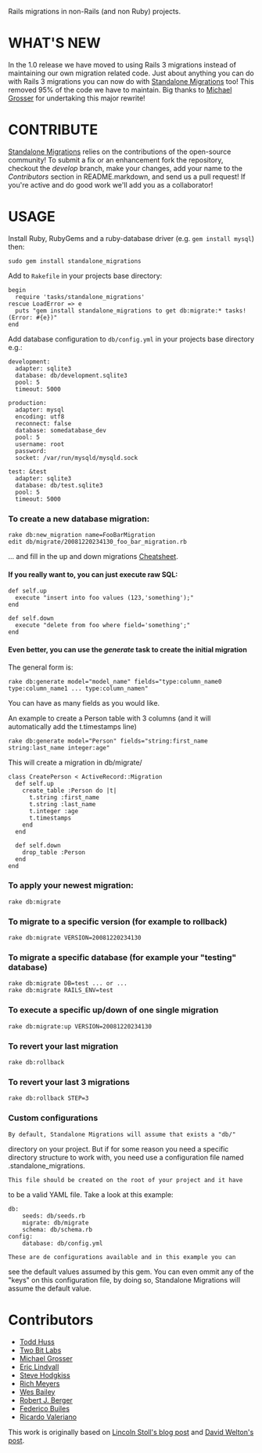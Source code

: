 Rails migrations in non-Rails (and non Ruby) projects.

WHAT'S NEW
==========
In the 1.0 release we have moved to using Rails 3 migrations instead of maintaining our own migration related code. Just about anything you can do with Rails 3 migrations you can now do with [Standalone Migrations](https://github.com/thuss/standalone-migrations) too! This removed 95% of the code we have to maintain. Big thanks to [Michael Grosser](http://pragmatig.wordpress.com) for undertaking this major rewrite!

CONTRIBUTE
==========
[Standalone Migrations](https://github.com/thuss/standalone-migrations) relies on the contributions of the open-source community! To submit a fix or an enhancement fork the repository, checkout the *develop* branch, make your changes, add your name to the *Contributors* section in README.markdown, and send us a pull request! If you're active and do good work we'll add you as a collaborator!

USAGE
=====
Install Ruby, RubyGems and a ruby-database driver (e.g. `gem install mysql`) then:

    sudo gem install standalone_migrations

Add to `Rakefile` in your projects base directory:

    begin
      require 'tasks/standalone_migrations'
    rescue LoadError => e
      puts "gem install standalone_migrations to get db:migrate:* tasks! (Error: #{e})"
    end

Add database configuration to `db/config.yml` in your projects base directory e.g.:

    development:
      adapter: sqlite3
      database: db/development.sqlite3
      pool: 5
      timeout: 5000

    production:
      adapter: mysql
      encoding: utf8
      reconnect: false
      database: somedatabase_dev
      pool: 5
      username: root
      password:
      socket: /var/run/mysqld/mysqld.sock

    test: &test
      adapter: sqlite3
      database: db/test.sqlite3
      pool: 5
      timeout: 5000

### To create a new database migration:

    rake db:new_migration name=FooBarMigration
    edit db/migrate/20081220234130_foo_bar_migration.rb

... and fill in the up and down migrations [Cheatsheet](http://dizzy.co.uk/ruby_on_rails/cheatsheets/rails-migrations).

#### If you really want to, you can just execute raw SQL:

    def self.up
      execute "insert into foo values (123,'something');"
    end

    def self.down
      execute "delete from foo where field='something';"
    end

#### Even better, you can use the _generate_ task to create the initial migration ####

The general form is:

    rake db:generate model="model_name" fields="type:column_name0 type:column_name1 ... type:column_namen"

You can have as many fields as you would like.

An example to create a Person table with 3 columns (and it will automatically add the t.timestamps line)

    rake db:generate model="Person" fields="string:first_name string:last_name integer:age"

This will create a migration in db/migrate/

    class CreatePerson < ActiveRecord::Migration
      def self.up
        create_table :Person do |t|
          t.string :first_name
          t.string :last_name
          t.integer :age
          t.timestamps
        end
      end

      def self.down
        drop_table :Person
      end
    end

### To apply your newest migration:

    rake db:migrate

### To migrate to a specific version (for example to rollback)

    rake db:migrate VERSION=20081220234130

### To migrate a specific database (for example your "testing" database)

    rake db:migrate DB=test ... or ...
    rake db:migrate RAILS_ENV=test

### To execute a specific up/down of one single migration

    rake db:migrate:up VERSION=20081220234130

### To revert your last migration

    rake db:rollback

### To revert your last 3 migrations

    rake db:rollback STEP=3


### Custom configurations

    By default, Standalone Migrations will assume that exists a "db/"
directory on your project. But if for some reason you need a specific
directory structure to work with, you need use a configuration file
named .standalone_migrations.

    This file should be created on the root of your project and it have
to be a valid YAML file. Take a look at this example:

    db:
        seeds: db/seeds.rb
        migrate: db/migrate
        schema: db/schema.rb
    config:
        database: db/config.yml

    These are de configurations available and in this example you can
see the default values assumed by this gem. You can even ommit any of
the "keys" on this configuration file, by doing so, Standalone
Migrations will assume the default value. 

Contributors
============
 - [Todd Huss](http://gabrito.com/)
 - [Two Bit Labs](http://twobitlabs.com/)
 - [Michael Grosser](http://pragmatig.wordpress.com)
 - [Eric Lindvall](http://bitmonkey.net)
 - [Steve Hodgkiss](http://stevehodgkiss.com/)
 - [Rich Meyers](https://github.com/richmeyers)
 - [Wes Bailey](http://exposinggotchas.blogspot.com/)
 - [Robert J. Berger](http://blog.ibd.com/)
 - [Federico Builes](http://mheroin.com/)
 - [Ricardo Valeriano](http://ricardovaleriano.com/)

This work is originally based on [Lincoln Stoll's blog post](http://lstoll.net/2008/04/stand-alone-activerecord-migrations/) and [David Welton's post](http://journal.dedasys.com/2007/01/28/using-migrations-outside-of-rails).

